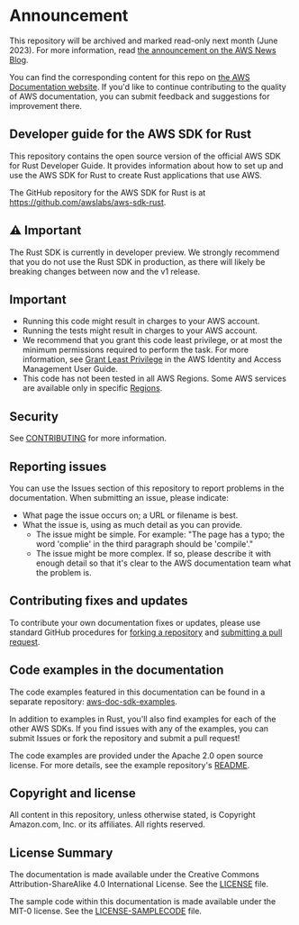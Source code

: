 # Announcement

This repository will be archived and marked read-only next month (June 2023). For more information, read [the announcement on the AWS News Blog](https://aws.amazon.com/blogs/aws/retiring-the-aws-documentation-on-github/).

You can find the corresponding content for this repo on [the AWS Documentation website](https://docs.aws.amazon.com/sdk-for-rust/latest/dg). If you'd like to continue contributing to the quality of AWS documentation, you can submit feedback and suggestions for improvement there.

## Developer guide for the AWS SDK for Rust

This repository contains the open source version of the official AWS SDK for Rust Developer Guide.
It provides information about how to set up and use the AWS SDK for Rust to create Rust applications that use AWS.

The GitHub repository for the AWS SDK for Rust is at https://github.com/awslabs/aws-sdk-rust.

## ⚠ Important

The Rust SDK is currently in developer preview.
We strongly recommend that you do not use the Rust SDK in production,
as there will likely be breaking changes between now and the v1 release.

## Important

- Running this code might result in charges to your AWS account.
- Running the tests might result in charges to your AWS account.
- We recommend that you grant this code least privilege,
  or at most the minimum permissions required to perform the task.
  For more information, see
  [Grant Least Privilege](https://docs.aws.amazon.com/IAM/latest/UserGuide/best-practices.html#grant-least-privilege)
  in the AWS Identity and Access Management User Guide.
- This code has not been tested in all AWS Regions.
  Some AWS services are available only in specific
  [Regions](https://aws.amazon.com/about-aws/global-infrastructure/regional-product-services).

## Security

See [CONTRIBUTING](CONTRIBUTING.md#security-issue-notifications) for more information.

## Reporting issues

You can use the Issues section of this repository to report problems in the documentation. When submitting an issue, please indicate:

  * What page the issue occurs on; a URL or filename is best.
  * What the issue is, using as much detail as you can provide.
    * The issue might be simple. For example: "The page has a typo; the word 'complie' in the third paragraph should be 'compile'."
    * The issue might be more complex. If so, please describe it with enough detail so that it's clear to the AWS documentation team what the problem is.

## Contributing fixes and updates

To contribute your own documentation fixes or updates, please use standard GitHub procedures for [forking a repository](https://help.github.com/articles/fork-a-repo/) and [submitting a pull request](https://help.github.com/articles/using-pull-requests/).

## Code examples in the documentation

The code examples featured in this documentation can be found in a separate repository: [aws-doc-sdk-examples](https://github.com/awsdocs/aws-doc-sdk-examples/tree/main/rust_dev_preview).

In addition to examples in Rust, you'll also find examples for each of the other AWS SDKs.
If you find issues with any of the examples, you can submit Issues or fork the repository and submit a pull request!

The code examples are provided under the Apache 2.0 open source license. For more details, see the example repository's [README](https://github.com/awsdocs/aws-doc-sdk-examples/blob/main/README.md).

## Copyright and license

All content in this repository, unless otherwise stated, is Copyright Amazon.com, Inc. or its affiliates. All rights reserved.

## License Summary

The documentation is made available under the Creative Commons Attribution-ShareAlike 4.0 International License. See the [LICENSE](LICENSE) file.

The sample code within this documentation is made available under the MIT-0 license. See the [LICENSE-SAMPLECODE](LICENSE-SAMPLECODE) file.
